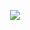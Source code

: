 <p align="center"><img src="https://raw.githubusercontent.com/the-codeholic/website/main/Assets/Images/banner.png"></p>
